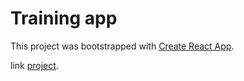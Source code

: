 # Training app

This project was bootstrapped with [Create React App](https://github.com/facebook/create-react-app).

link [project](https://pizza-react-percuciat.netlify.app).
